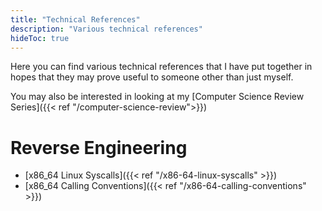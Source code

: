 ```yaml
---
title: "Technical References"
description: "Various technical references"
hideToc: true
---
```


Here you can find various technical references that I have put together in hopes that they may prove useful to someone other than just myself.

You may also be interested in looking at my [Computer Science Review Series]({{< ref "/computer-science-review">}})

# Reverse Engineering

* [x86_64 Linux Syscalls]({{< ref "/x86-64-linux-syscalls" >}})
* [x86_64 Calling Conventions]({{< ref "/x86-64-calling-conventions" >}})